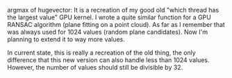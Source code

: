 argmax of hugevector:
It is a recreation of my good old "which thread has the largest value" GPU kernel.
I wrote a quite similar function for a GPU RANSAC algorithm (plane fitting on a point cloud).
As far as I remember that was always used for 1024 values (random plane candidates).
Now I'm planning to extend it to way more values.

In current state, this is really a recreation of the old thing, the only
difference that this new version can also handle less than 1024 values.
However, the number of values should still be divisible by 32.
